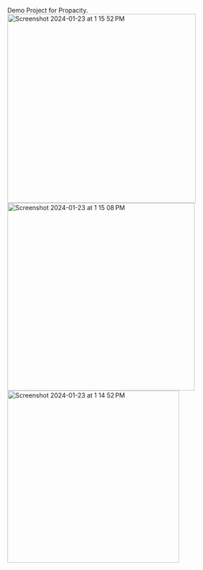 Demo Project for Propacity.<img width="426" alt="Screenshot 2024-01-23 at 1 15 52 PM" src="https://github.com/haresh12/JetLetsGo/assets/28671769/dc81c24f-959e-43bb-85d6-ccd699a2096b">
<img width="423" alt="Screenshot 2024-01-23 at 1 15 08 PM" src="https://github.com/haresh12/JetLetsGo/assets/28671769/6ace13a2-e50e-4b2b-97a2-fea0ed5dc4aa">
<img width="388" alt="Screenshot 2024-01-23 at 1 14 52 PM" src="https://github.com/haresh12/JetLetsGo/assets/28671769/6d5ecbcc-9786-4b53-b9f0-2154c3698fe1">
